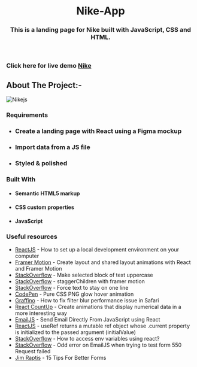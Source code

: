 <!-- PROJECT LOGO -->
<p align="center">

  <h1 align="center">Nike-App</h1>

  <h3 align="center">
  This is a landing page for Nike built with JavaScript, CSS and HTML.
  </h3>
 <br />
 

 ### Click here for live demo   <a href="https://siddharthchn-nike-responsive.netlify.app/" target="_blank">Nike</a>

</p>

<!-- ABOUT THE PROJECT -->

## About The Project:-


![Nikejs](https://github.com/Siddharthchn/Nike-responsive-website/assets/109435160/85957052-edf6-4efc-8f2e-8729077b756f)




### Requirements

- ### Create a landing page with React using a Figma mockup
- ### Import data from a JS file
- ### Styled & polished
  

### Built With

- #### Semantic HTML5 markup
- #### CSS custom properties
- #### JavaScript




### Useful resources

- [ReactJS](https://reactjs.org/tutorial/tutorial.html) - How to set up a local development environment on your computer
- [Framer Motion](https://www.framer.com/docs/layout-animations/) - Create layout and shared layout animations with React and Framer Motion
- [StackOverflow](https://stackoverflow.com/questions/35184509/make-selected-block-of-text-uppercase) - Make selected block of text uppercase
- [StackOverflow](https://stackoverflow.com/questions/62007505/staggerchildren-with-framer-motion) - staggerChildren with framer motion
- [StackOverflow](https://stackoverflow.com/questions/37261988/force-text-to-stay-on-one-line) - Force text to stay on one line
- [CodePen](https://codepen.io/widhi_allan/pen/jOBewE) - Pure CSS PNG glow hover animation
- [Graffino](https://graffino.com/til/CjT2jrcLHP-how-to-fix-filter-blur-performance-issue-in-safari) - How to fix filter blur performance issue in Safari
- [React CountUp](https://github.com/glennreyes/react-countup) - Create animations that display numerical data in a more interesting way
- [EmailJS](https://www.emailjs.com/docs/examples/reactjs/) - Send Email Directly From JavaScript using React
- [ReactJS](https://it.reactjs.org/docs/hooks-reference.html#useref) - useRef returns a mutable ref object whose .current property is initialized to the passed argument (initialValue)
- [StackOverflow](https://stackoverflow.com/questions/71607893/how-to-access-env-variables-using-react) - How to access env variables using react?
- [StackOverflow](https://stackoverflow.com/questions/71357518/odd-error-on-emailjs-when-trying-to-test-form-550-request-failed) - Odd error on EmailJS when trying to test form 550 Request failed
- [Jim Raptis](https://medium.muz.li/15-tips-for-better-ui-forms-744febd107f9) - 15 Tips For Better Forms



